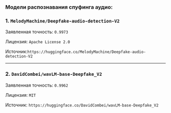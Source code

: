 ### Модели распознавания спуфинга аудио:

### 1. `MelodyMachine/Deepfake-audio-detection-V2`

Заявленная точность: `0.9973`

Лицензия: `Apache License 2.0`

Источник:``https://huggingface.co/MelodyMachine/Deepfake-audio-detection-V2``

---

### 2. `DavidCombei/wavLM-base-Deepfake_V2`

Заявленная точность: `0.9962`

Лицензия: `MIT`

Источник: `https://huggingface.co/DavidCombei/wavLM-base-Deepfake_V2`